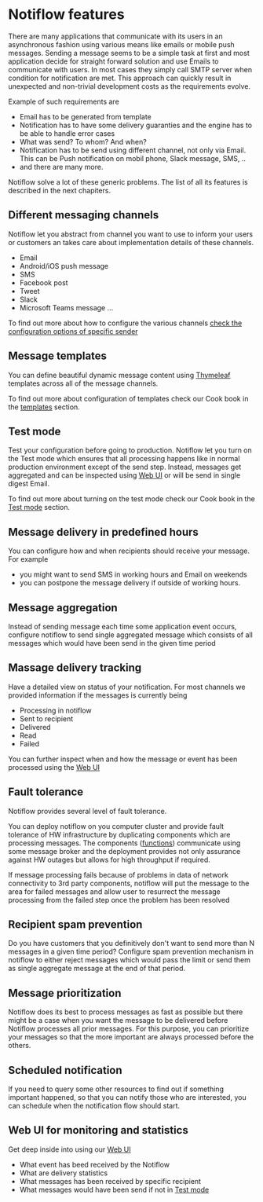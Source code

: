 # Notiflow features

There are many applications that communicate with its users in an asynchronous fashion using various means like emails or mobile push messages. 
Sending a message seems to be a simple task at first and most application decide for straight forward solution and use Emails to communicate with users. In most cases they simply call SMTP server when condition for notification are met. This approach can quickly result in unexpected and non-trivial development costs as the requirements evolve. 

Example of such requirements are
  * Email has to be generated from template
  * Notification has to have some delivery guaranties and the engine has to be able to handle error cases
  * What was send? To whom? And when?
  * Notification has to be send using different channel, not only via Email. This can be Push notification on mobil phone, Slack message, SMS, ..
  * and there are many more. 

Notiflow solve a lot of these generic problems. The list of all its features is described in the next chapiters.

## Different messaging channels

Notiflow let you abstract from channel you want to use to inform your users or customers an takes care about implementation details of these channels.

  * Email
  * Android/iOS push message 
  * SMS 
  * Facebook post 
  * Tweet 
  * Slack
  * Microsoft Teams message
... 

To find out more about how to configure the various channels [check the configuration options of specific sender]()

## Message templates 

You can define beautiful dynamic message content using [Thymeleaf](https://www.thymeleaf.org/) templates across all of the message channels. 

To find out more about configuration of templates check our Cook book in the [templates]() section.

## Test mode

Test your configuration before going to production. Notiflow let you turn on the Test mode which ensures that all processing happens like in normal production environment except of the send step. Instead, messages get aggregated and can be inspected using [Web UI]() or will be send in single digest Email. 

To find out more about turning on the test mode check our Cook book in the [Test mode]() section.

## Message delivery in predefined hours 

You can configure how and when recipients should receive your message. For example 

  * you might want to send SMS in working hours and Email on weekends 
  * you can postpone the message delivery if outside of working hours. 

## Message aggregation 

Instead of sending message each time some application event occurs, configure notiflow to send single aggregated message which consists of all messages which would have been send in the given time period

## Massage delivery tracking  

Have a detailed view on status of your notification. For most channels we provided information if the messages is currently being

  * Processing in notiflow
  * Sent to recipient
  * Delivered
  * Read
  * Failed

You can further inspect when and how the message or event has been processed using the [Web UI]()

## Fault tolerance  

Notiflow provides several level of fault tolerance. 

You can deploy notiflow on you computer cluster and provide fault tolerance of HW infrastructure by duplicating components which are processing messages. The components ([functions]()) communicate using some message broker and the deployment provides not only assurance against HW outages but allows for high throughput if required. 

If message processing fails because of problems in data of network connectivity to 3rd party components, notiflow will put the message to the area for failed messages and allow user to resurrect the message processing from the failed step once the problem has been resolved

## Recipient spam prevention 

Do you have customers that you definitively don't want to send more than N messages in a given time period? Configure spam prevention mechanism in notiflow to either reject messages which would pass the limit or send them as single aggregate message at the end of that period. 

## Message prioritization 

Notiflow does its best to process messages as fast as possible but there might be a case when you want the message to be delivered before Notiflow processes all prior messages. For this purpose, you can prioritize your messages so that the more important are always processed before the others.

## Scheduled notification

If you need to query some other resources to find out if something important happened, so that you can notify those who are interested, you can schedule when the notification flow should start.

## Web UI for monitoring and statistics

Get deep inside into using our [Web UI]()

  * What event has beed received by the Notiflow
  * What are delivery statistics
  * What messages has been received by specific recipient
  * What messages would have been send if not in [Test mode]()

